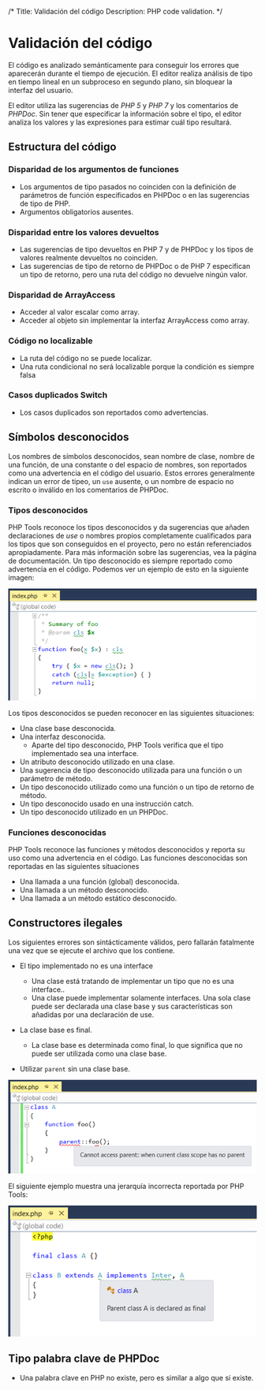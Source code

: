 /*
Title: Validación del código
Description: PHP code validation.
*/

# Validación del código

El código es analizado semánticamente para conseguir los errores que aparecerán durante el tiempo de ejecución. El editor realiza análisis de tipo en tiempo lineal en un subproceso en segundo plano, sin bloquear la interfaz del usuario.

El editor utiliza las sugerencias de *PHP 5* y *PHP 7* y los comentarios de *PHPDoc*. Sin tener que especificar la información sobre el tipo, el editor analiza los valores y las expresiones para estimar cuál tipo resultará.

## Estructura del código

### Disparidad de los argumentos de funciones

-	Los argumentos de tipo pasados no coinciden con la definición de parámetros de función especificados en PHPDoc o en las sugerencias de tipo de PHP.
- Argumentos obligatorios ausentes.

### Disparidad entre los valores devueltos

- Las sugerencias de tipo devueltos en PHP 7 y de PHPDoc y los tipos de valores realmente devueltos no coinciden.
- Las sugerencias de tipo de retorno de PHPDoc o de PHP 7 especifican un tipo de retorno, pero una ruta del código no devuelve ningún valor.

### Disparidad de ArrayAccess

- Acceder al valor escalar como array.
- Acceder al objeto sin implementar la interfaz ArrayAccess como array.

### Código no localizable

- La ruta del código no se puede localizar.
- Una ruta condicional no será localizable porque la condición es siempre falsa

### Casos duplicados Switch

- Los casos duplicados son reportados como advertencias.

## Símbolos desconocidos

Los nombres de símbolos desconocidos, sean nombre de clase, nombre de una función, de una constante o del espacio de nombres, son reportados como una advertencia en el código del usuario. Estos errores generalmente indican un error de tipeo, un `use` ausente, o un nombre de espacio no escrito o inválido en los comentarios de PHPDoc.

### Tipos desconocidos

PHP Tools reconoce los tipos desconocidos y da sugerencias que añaden declaraciones de _use_ o nombres propios completamente cualificados para los tipos que son conseguidos en el proyecto, pero no están referenciados apropiadamente. Para más información sobre las sugerencias, vea la página de documentación. Un tipo desconocido es siempre reportado como advertencia en el código. Podemos ver un ejemplo de esto en la siguiente imagen:

![Unknown types](imgs/unknown-types.png)

Los tipos desconocidos se pueden reconocer en las siguientes situaciones:

- Una clase base desconocida.
- Una interfaz desconocida.
  - Aparte del tipo desconocido, PHP Tools verifica que el tipo implementado sea una interface.
- Un atributo desconocido utilizado en una clase.
- Una sugerencia de tipo desconocido utilizada para una función o un parámetro de método.
- Un tipo desconocido utilizado como una función o un tipo de retorno de método.
- Un tipo desconocido usado en una instrucción catch.
- Un tipo desconocido utilizado en un PHPDoc.

### Funciones desconocidas

PHP Tools reconoce las funciones y métodos desconocidos y reporta su uso como una advertencia en el código. Las funciones desconocidas son reportadas en las siguientes situaciones

- Una llamada a una función (global) desconocida.
- Una llamada a un método desconocido.
- Una llamada a un método estático desconocido.

## Constructores ilegales

Los siguientes errores son sintácticamente válidos, pero fallarán fatalmente una vez que se ejecute el archivo que los contiene.

- El tipo implementado no es una interface
  - Una clase está tratando de implementar un tipo que no es una interface.. 
  - Una clase puede implementar solamente interfaces. Una sola clase puede ser declarada una clase base y sus características son añadidas por una declaración de use.

- La clase base es final.
  - La clase base es determinada como final, lo que significa que no puede ser utilizada como una clase base.

- Utilizar `parent` sin una clase base.

![No base class](imgs/no-parent.png)

El siguiente ejemplo muestra una jerarquía incorrecta reportada por PHP Tools:

![Invalid hierarchy](imgs/code-structure.png)

## Tipo palabra clave de PHPDoc 

- Una palabra clave en PHP no existe, pero es similar a algo que sí existe.
